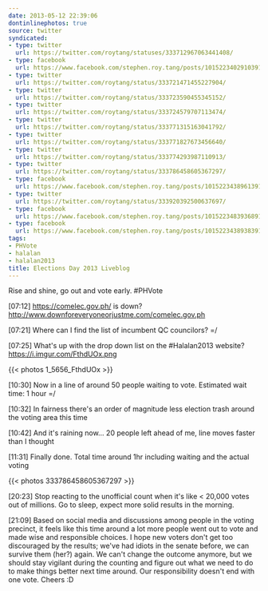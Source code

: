 ```yaml
---
date: 2013-05-12 22:39:06
dontinlinephotos: true
source: twitter
syndicated:
- type: twitter
  url: https://twitter.com/roytang/statuses/333712967063441408/
- type: facebook
  url: https://www.facebook.com/stephen.roy.tang/posts/10152234029103912
- type: twitter
  url: https://twitter.com/roytang/status/333721471455227904/
- type: twitter
  url: https://twitter.com/roytang/status/333723590455345152/
- type: twitter
  url: https://twitter.com/roytang/status/333724579707113474/
- type: twitter
  url: https://twitter.com/roytang/status/333771315163041792/
- type: twitter
  url: https://twitter.com/roytang/status/333771827673456640/
- type: twitter
  url: https://twitter.com/roytang/status/333774293987110913/
- type: twitter
  url: https://twitter.com/roytang/status/333786458605367297/
- type: facebook
  url: https://www.facebook.com/stephen.roy.tang/posts/10152234389613912
- type: twitter
  url: https://twitter.com/roytang/status/333920392500637697/
- type: facebook
  url: https://www.facebook.com/stephen.roy.tang/posts/10152234839368912
- type: facebook
  url: https://www.facebook.com/stephen.roy.tang/posts/10152234389383912
tags:
- PHVote
- halalan
- halalan2013
title: Elections Day 2013 Liveblog
---
```


Rise and shine, go out and vote early. #PHVote

<time>[07:12]</time> https://comelec.gov.ph/ is down? http://www.downforeveryoneorjustme.com/comelec.gov.ph

<time>[07:21]</time> Where can I find the list of incumbent QC councilors? =/

<time>[07:25]</time> What's up with the drop down list on the #Halalan2013 website? https://i.imgur.com/FthdUOx.png

{{< photos 1_5656_FthdUOx >}}

<time>[10:30]</time> Now in a line of around 50 people waiting to vote. Estimated wait time: 1 hour =/

<time>[10:32]</time> In fairness there's an order of magnitude less election trash around the voting area this time

<time>[10:42]</time> And it's raining now... 20 people left ahead of me, line moves faster than I thought

<time>[11:31]</time> Finally done. Total time around 1hr including waiting and the actual voting 

{{< photos 333786458605367297 >}}

<time>[20:23]</time> Stop reacting to the unofficial count when it's like &lt; 20,000 votes out of millions. Go to sleep, expect more solid results in the morning.

<time>[21:09]</time> Based on social media and discussions among people in the voting precinct, it feels like this time around a lot more people went out to vote and made wise and responsible choices. I hope new voters don't get too discouraged by the results; we've had idiots in the senate before, we can survive them (her?) again. We can't change the outcome anymore, but we should stay vigilant during the counting and figure out what we need to do to make things better next time around. Our responsibility doesn't end with one vote. Cheers :D